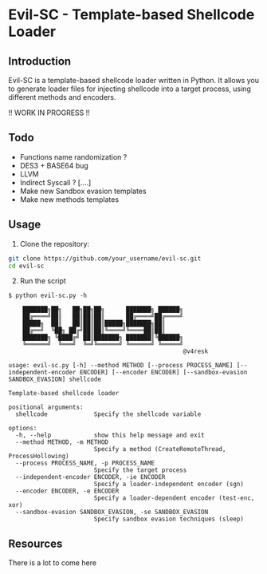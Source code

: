 # Evil-SC - Template-based Shellcode Loader

## Introduction
Evil-SC is a template-based shellcode loader written in Python. It allows you to generate loader files for injecting shellcode into a target process, using different methods and encoders.

!! WORK IN PROGRESS !!

## Todo
- Functions name randomization ?
- DES3 + BASE64 bug
- LLVM
- Indirect Syscall ?
[....]
- Make new Sandbox evasion templates
- Make new methods templates

## Usage
1. Clone the repository:
```bash
git clone https://github.com/your_username/evil-sc.git
cd evil-sc
```

2. Run the script
```
$ python evil-sc.py -h

    ███████╗██╗   ██╗██╗██╗      ███████╗ ██████╗
    ██╔════╝██║   ██║██║██║      ██╔════╝██╔════╝
    █████╗  ██║   ██║██║██║█████╗███████╗██║
    ██╔══╝  ╚██╗ ██╔╝██║██║╚════╝╚════██║██║
    ███████╗ ╚████╔╝ ██║███████╗ ███████║╚██████╗
    ╚══════╝  ╚═══╝  ╚═╝╚══════╝ ╚══════╝ ╚═════╝
                                                 @v4resk

usage: evil-sc.py [-h] --method METHOD [--process PROCESS_NAME] [--independent-encoder ENCODER] [--encoder ENCODER] [--sandbox-evasion SANDBOX_EVASION] shellcode

Template-based shellcode loader

positional arguments:
  shellcode             Specify the shellcode variable

options:
  -h, --help            show this help message and exit
  --method METHOD, -m METHOD
                        Specify a method (CreateRemoteThread, ProcessHollowing)
  --process PROCESS_NAME, -p PROCESS_NAME
                        Specify the target process
  --independent-encoder ENCODER, -ie ENCODER
                        Specify a loader-independent encoder (sgn)
  --encoder ENCODER, -e ENCODER
                        Specify a loader-dependent encoder (test-enc, xor)
  --sandbox-evasion SANDBOX_EVASION, -se SANDBOX_EVASION
                        Specify sandbox evasion techniques (sleep)
```

## Resources

There is a lot to come here